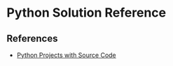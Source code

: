 # Python Solution Reference



## References

- [Python Projects with Source Code](https://thecleverprogrammer.com/2021/01/14/python-projects-with-source-code/)